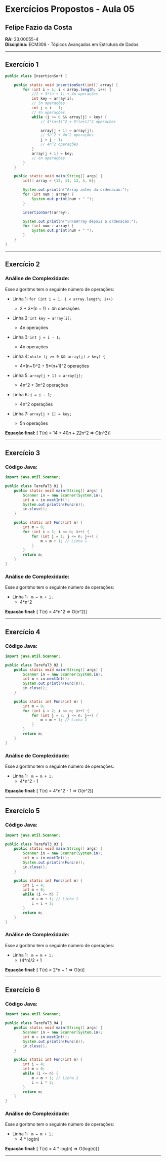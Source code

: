 # Exercícios Propostos - Aula 05

## Felipe Fazio da Costa
**RA:** 23.00055-4  
**Disciplina:** ECM306 - Tópicos Avançados em Estrutura de Dados

---

## Exercício 1

```java
public class InsertionSort {

    public static void insertionSort(int[] array) {
        for (int i = 1; i < array.length; i++) {
            //2 + 3*(n + 1) + 4n operações
            int key = array[i];
            // 5n operações
            int j = i - 1;
            // 4n operações
            while (j >= 0 && array[j] > key) {
                // 4*(n+1)^2 + 5*(n+1)^2 operações

                array[j + 1] = array[j];
                // 5n^2 + 4n^2 operações
                j = j - 1;
                // 4n^2 operações
            }
            array[j + 1] = key;
            // 6n operações
        }
    }

    public static void main(String[] args) {
        int[] array = {12, 11, 13, 5, 6};

        System.out.println("Array antes da ordenacao:");
        for (int num : array) {
            System.out.print(num + " ");
        }

        insertionSort(array);

        System.out.println("\n\nArray depois a ordenacao:");
        for (int num : array) {
            System.out.print(num + " ");
        }
    }
}
```

---

## Exercício 2

### **Análise de Complexidade:**
Esse algoritmo tem o seguinte número de operações:

* Linha 1: `for (int i = 1; i < array.length; i++)`
    * 2 + 3*(n + 1) + 4n operações

* Linha 2: `int key = array[i];`
    * 4n operações

* Linha 3: `int j = i - 1;`
    * 4n operações

* Linha 4: `while (j >= 0 && array[j] > key) {`
    * 4*(n+1)^2 + 5*(n+1)^2 operações

* Linha 5: `array[j + 1] = array[j];`
    * 4n^2 + 3n^2 operações

* Linha 6: `j = j - 1;`
    * 4n^2 operações

* Linha 7: `array[j + 1] = key;`
    * 5n operações

**Equação final:** 
\[ T(n) = 14 + 40*n + 22*n^2 => O(n^2)\]

---

## Exercício 3

### **Código Java:**
```java
import java.util.Scanner;

public class TarefaT3_01 {
    public static void main(String[] args) {
        Scanner in = new Scanner(System.in);
        int n = in.nextInt();
        System.out.println(Func(n));
        in.close();
    }

    public static int Func(int n) {
        int m = 0;
        for (int i = 1; i <= n; i++) {
            for (int j = 1; j <= n; j++) {
                m = m + 1; // Linha 1
            }
        }
        return m;
    }
}
```

### **Análise de Complexidade:**
Esse algoritmo tem o seguinte número de operações:

* Linha 1: ` m = m + 1;`
    * 4*n^2

**Equação final:** 
\[ T(n) = 4*n^2 => O(n^2)\]

---

## Exercício 4

### **Código Java:**
```java
import java.util.Scanner;

public class TarefaT3_02 {
    public static void main(String[] args) {
        Scanner in = new Scanner(System.in);
        int n = in.nextInt();
        System.out.println(Func(n));
        in.close();
    }

    public static int Func(int n) {
        int m = 0;
        for (int i = 2; i <= n; i++) {
            for (int j = 2; j <= n; j++) {
                m = m + 1; // Linha 1
            }
        }
        return m;
    }
}
```

### **Análise de Complexidade:**
Esse algoritmo tem o seguinte número de operações:

* Linha 1: ` m = m + 1;`
    * 4*n^2 - 1

**Equação final:** 
\[ T(n) = 4*n^2 - 1 => O(n^2)\]

---

## Exercício 5

### **Código Java:**
```java
import java.util.Scanner;

public class TarefaT3_03 {
    public static void main(String[] args) {
        Scanner in = new Scanner(System.in);
        int n = in.nextInt();
        System.out.println(Func(n));
        in.close();
    }

    public static int Func(int n) {
        int i = 4;
        int m = 0;
        while (i <= n) {
            m = m + 1; // Linha 1
            i = i + 2;
        }
        return m;
    }
}

```

### **Análise de Complexidade:**
Esse algoritmo tem o seguinte número de operações:

* Linha 1: ` m = m + 1;`
    * (4*n)/2 + 1

**Equação final:** 
\[ T(n) = 2*n + 1 => O(n)\]

---

## Exercício 6

### **Código Java:**
```java
import java.util.Scanner;

public class TarefaT3_04 {
    public static void main(String[] args) {
        Scanner in = new Scanner(System.in);
        int n = in.nextInt();
        System.out.println(Func(n));
        in.close();
    }

    public static int Func(int n) {
        int i = 4;
        int m = 0;
        while (i <= n) {
            m = m + 1; // Linha 1
            i = i * 2;
        }
        return m;
    }
}

```

### **Análise de Complexidade:**
Esse algoritmo tem o seguinte número de operações:

* Linha 1: ` m = m + 1;`
    * 4 * log(n)

**Equação final:** 
\[ T(n) = 4 * log(n) => O(log(n))\]

---